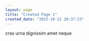 ```yaml
---
layout: page
title: "Created Page 1"
created_date: "2025-10-22 20:37:23"
---
```


cras urna dignissim amet neque 
